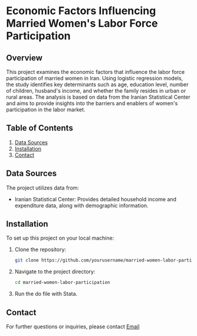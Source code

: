 
# Economic Factors Influencing Married Women's Labor Force Participation

## Overview

This project examines the economic factors that influence the labor force participation of married women in Iran. Using logistic regression models, the study identifies key determinants such as age, education level, number of children, husband's income, and whether the family resides in urban or rural areas. The analysis is based on data from the Iranian Statistical Center and aims to provide insights into the barriers and enablers of women's participation in the labor market.

## Table of Contents


1. [Data Sources](#data-sources)
2. [Installation](#installation)
3. [Contact](#contact)


## Data Sources

The project utilizes data from:

- Iranian Statistical Center: Provides detailed household income and expenditure data, along with demographic information.

## Installation

To set up this project on your local machine:

1. Clone the repository:
   ```bash
   git clone https://github.com/yourusername/married-women-labor-participation.git
   ```
2. Navigate to the project directory:
   ```bash
   cd married-women-labor-participation
   ```
3. Run the do file with Stata.

## Contact

For further questions or inquiries, please contact [Email](mailto:kiyarashsalehi79@gmail.com)
